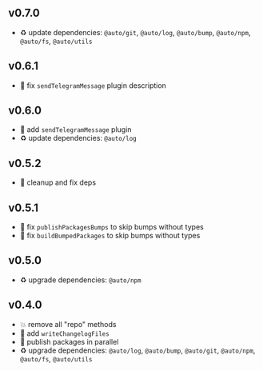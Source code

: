 ## v0.7.0

* ♻️ update dependencies: `@auto/git`, `@auto/log`, `@auto/bump`, `@auto/npm`, `@auto/fs`, `@auto/utils`

## v0.6.1

* 🐞 fix `sendTelegramMessage` plugin description

## v0.6.0

* 🌱 add `sendTelegramMessage` plugin
* ♻️ update dependencies: `@auto/log`

## v0.5.2

* 🐞 cleanup and fix deps

## v0.5.1

* 🐞 fix `publishPackagesBumps` to skip bumps without types
* 🐞 fix `buildBumpedPackages` to skip bumps without types

## v0.5.0

* ♻️ upgrade dependencies: `@auto/npm`

## v0.4.0

* 💥 remove all "repo" methods
* 🌱 add `writeChangelogFiles`
* 🐞 publish packages in parallel
* ♻️ upgrade dependencies: `@auto/log`, `@auto/bump`, `@auto/git`, `@auto/npm`, `@auto/fs`, `@auto/utils`
